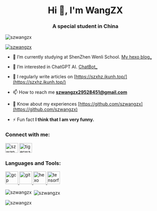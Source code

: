 <h1 align="center">Hi 👋, I'm WangZX</h1>
<h3 align="center">A special student in China</h3>

<p align="left"> <img src="https://komarev.com/ghpvc/?username=szwangzx&label=Profile%20views&color=0e75b6&style=flat" alt="szwangzx" /> </p>

<p align="left"> <a href="https://github.com/ryo-ma/github-profile-trophy"><img src="https://github-profile-trophy.vercel.app/?username=szwangzx" alt="szwangzx" /></a> </p>

- 🔭 I’m currently studying at ShenZhen Wenli School. [My hexo blog_](https://szxhz.github.io)

- 🐯 I’m interested in ChatGPT AI. [ChatBot_](https://chat.sztiger.top/)

- 📝 I regularly write articles on [https://szxhz.ikunh.top/](https://szxhz.ikunh.top/)

- 📫 How to reach me **szwangzx29528451@gmail.com**

- 📄 Know about my experiences [https://github.com/szwangzx](https://github.com/szwangzx)

- ⚡ Fun fact **I think that I am very funny.**

<h3 align="left">Connect with me:</h3>
<p align="left">
<a href="https://www.youtube.com/c/szwangzx29528451@gmail.com" target="blank"><img align="center" src="https://raw.githubusercontent.com/rahuldkjain/github-profile-readme-generator/master/src/images/icons/Social/youtube.svg" alt="szwangzx29528451@gmail.com" height="30" width="40" /></a>
<a href="https://discord.gg/tigerwang0347" target="blank"><img align="center" src="https://raw.githubusercontent.com/rahuldkjain/github-profile-readme-generator/master/src/images/icons/Social/discord.svg" alt="tigerwang0347" height="30" width="40" /></a>
</p>

<h3 align="left">Languages and Tools:</h3>
<p align="left"> <a href="https://cloud.google.com" target="_blank" rel="noreferrer"> <img src="https://www.vectorlogo.zone/logos/google_cloud/google_cloud-icon.svg" alt="gcp" width="40" height="40"/> </a> <a href="https://git-scm.com/" target="_blank" rel="noreferrer"> <img src="https://www.vectorlogo.zone/logos/git-scm/git-scm-icon.svg" alt="git" width="40" height="40"/> </a> <a href="hexo.io/" target="_blank" rel="noreferrer"> <img src="https://www.vectorlogo.zone/logos/hexoio/hexoio-icon.svg" alt="hexo" width="40" height="40"/> </a> <a href="https://www.tensorflow.org" target="_blank" rel="noreferrer"> <img src="https://www.vectorlogo.zone/logos/tensorflow/tensorflow-icon.svg" alt="tensorflow" width="40" height="40"/> </a> </p>

<p><img align="left" src="https://github-readme-stats.vercel.app/api/top-langs?username=szwangzx&show_icons=true&locale=en&layout=compact" alt="szwangzx" /></p>

<p>&nbsp;<img align="center" src="https://github-readme-stats.vercel.app/api?username=szwangzx&show_icons=true&locale=en" alt="szwangzx" /></p>

<p><img align="center" src="https://github-readme-streak-stats.herokuapp.com/?user=szwangzx&" alt="szwangzx" /></p>

